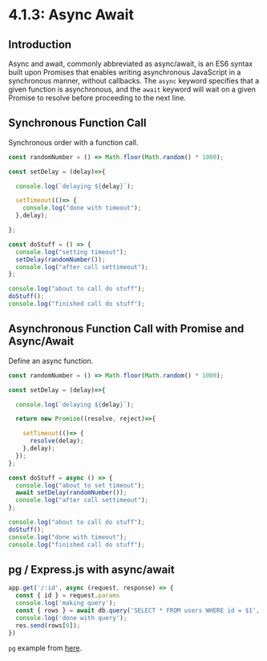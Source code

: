 # 4.1.3: Async Await

## Introduction

Async and await, commonly abbreviated as async/await, is an ES6 syntax built upon Promises that enables writing asynchronous JavaScript in a synchronous manner, without callbacks. The `async` keyword specifies that a given function is asynchronous, and the `await` keyword will wait on a given Promise to resolve before proceeding to the next line.

## Synchronous Function Call

Synchronous order with a function call.

```javascript
const randomNumber = () => Math.floor(Math.random() * 1000);

const setDelay = (delay)=>{

  console.log(`delaying ${delay}`);

  setTimeout(()=> {
    console.log("done with timeout");
  },delay);

};

const doStuff = () => {
  console.log("setting timeout");
  setDelay(randomNumber());
  console.log("after call settimeout");
};

console.log("about to call do stuff");
doStuff();
console.log("finished call do stuff");
```

## Asynchronous Function Call with Promise and Async/Await

Define an async function.

```javascript
const randomNumber = () => Math.floor(Math.random() * 1000);

const setDelay = (delay)=>{

  console.log(`delaying ${delay}`);

  return new Promise((resolve, reject)=>{

    setTimeout(()=> {
      resolve(delay);
    },delay);
  });
};

const doStuff = async () => {
  console.log("about to set timeout");
  await setDelay(randomNumber());
  console.log("after call settimeout");
};

console.log("about to call do stuff");
doStuff();
console.log("done with timeout");
console.log("finished call do stuff");
```

## pg / Express.js with async/await

```javascript
app.get('/:id', async (request, response) => {
  const { id } = request.params
  console.log('making query');
  const { rows } = await db.query('SELECT * FROM users WHERE id = $1', [id]);
  console.log('done with query');
  res.send(rows[0]);
})
```

`pg` example from [here](https://node-postgres.com/guides/async-express).


